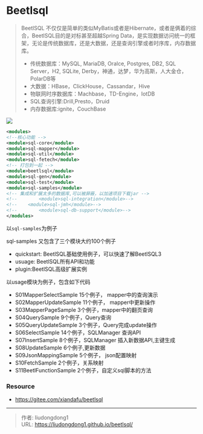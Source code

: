 # Beetlsql


> BeetlSQL 不仅仅是简单的类似MyBatis或者是Hibernate，或者是俩着的综合，BeetlSQL目的是对标甚至超越Spring Data，是实现数据访问统一的框架，无论是传统数据库，还是大数据，还是查询引擎或者时序库，内存数据库。
>
> - 传统数据库：MySQL, MariaDB, Oralce, Postgres, DB2, SQL Server，H2, SQLite, Derby，神通，达梦，华为高斯，人大金仓，PolarDB等
> - 大数据：HBase，ClickHouse，Cassandar，Hive
> - 物联网时序数据库：Machbase，TD-Engine，IotDB
> - SQL查询引擎:Drill,Presto，Druid
> - 内存数据库:ignite，CouchBase

![](https://lddpicture.oss-cn-beijing.aliyuncs.com/picture/image-20210629112813645.png)

```xml
<modules>
<!--核心功能 -->
<module>sql-core</module>
<module>sql-mapper</module>
<module>sql-util</module>
<module>sql-fetech</module>
<!-- 打包到一起 -->
<module>beetlsql</module>
<module>sql-gen</module>
<module>sql-test</module>
<module>sql-samples</module>
<!-- 集成和扩展太多的数据库,可以被屏蔽，以加速项目下载jar -->
<!--		<module>sql-integration</module>-->
<!--    <module>sql-jmh</module>-->
<!--		<module>sql-db-support</module>-->
</modules>
```

以`sql-samples`为例子

sql-samples 又包含了三个模块大约100个例子

- quickstart: BeetlSQL基础使用例子，可以快速了解BeetlSQL3
- usuage: BeetlSQL所有API和功能
- plugin:BeetlSQL高级扩展实例

以usage模块为例子，包含如下代码

- S01MapperSelectSample 15个例子， mapper中的查询演示
- S02MapperUpdateSample 11个例子， mapper中更新操作
- S03MapperPageSample 3个例子，mapper中的翻页查询
- S04QuerySample 9个例子，Query查询
- S05QueryUpdateSample 3个例子，Query完成update操作
- S06SelectSample 14个例子，SQLManager 查询API
- S07InsertSample 8个例子，SQLManager 插入新数据API,主键生成
- S08UpdateSample 6个例子,更新数据
- S09JsonMappingSample 5个例子， json配置映射
- S10FetchSample 2个例子，关系映射
- S11BeetlFunctionSample 2个例子，自定义sql脚本的方法

### Resource

- https://gitee.com/xiandafu/beetlsql

---

> 作者: liudongdong1  
> URL: https://liudongdong1.github.io/beetlsql/  


